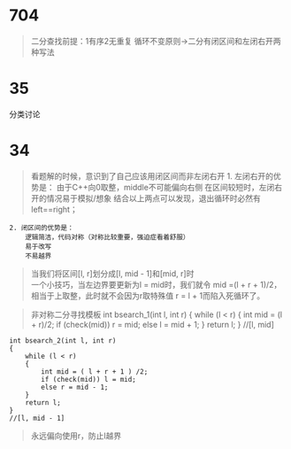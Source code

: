 # 704
> 二分查找前提：1有序2无重复
> 循环不变原则→二分有闭区间和左闭右开两种写法

# 35
分类讨论

# 34 
>看题解的时候，意识到了自己应该用闭区间而非左闭右开
    1. 左闭右开的优势是：
        由于C++向0取整，middle不可能偏向右侧
        在区间较短时，左闭右开的情况易于模拟/想象
        结合以上两点可以发现，退出循环时必然有left==right；

    2. 闭区间的优势是：
        逻辑简洁，代码对称（对称比较重要，强迫症看着舒服）
        易于改写
        不易越界

>当我们将区间[l, r]划分成[l, mid - 1]和[mid, r]时  
    一个小技巧，当左边界要更新为l = mid时，我们就令 mid =(l + r + 1)/2，相当于上取整，此时就不会因为r取特殊值 r = l + 1而陷入死循环了。

> 非对称二分寻找模板
    int bsearch_1(int l, int r)
    {
        while (l < r)
        {
            int mid = (l + r)/2;
            if (check(mid)) r = mid;
            else l = mid + 1;
        }
        return l;
    }
    //[l, mid]

    int bsearch_2(int l, int r)
    {
        while (l < r)
        {
            int mid = ( l + r + 1 ) /2;
            if (check(mid)) l = mid;
            else r = mid - 1;
        }
        return l;
    }
    //[l, mid - 1]

> 永远偏向使用r，防止l越界
